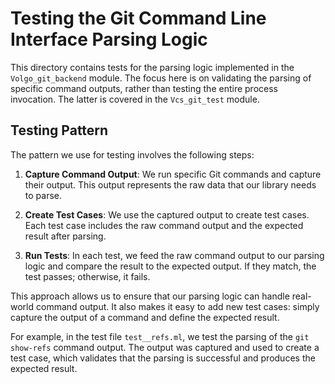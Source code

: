 # Testing the Git Command Line Interface Parsing Logic

This directory contains tests for the parsing logic implemented in the `Volgo_git_backend` module. The focus here is on validating the parsing of specific command outputs, rather than testing the entire process invocation. The latter is covered in the `Vcs_git_test` module.

## Testing Pattern

The pattern we use for testing involves the following steps:

1. **Capture Command Output**: We run specific Git commands and capture their output. This output represents the raw data that our library needs to parse.

2. **Create Test Cases**: We use the captured output to create test cases. Each test case includes the raw command output and the expected result after parsing.

3. **Run Tests**: In each test, we feed the raw command output to our parsing logic and compare the result to the expected output. If they match, the test passes; otherwise, it fails.

This approach allows us to ensure that our parsing logic can handle real-world command output. It also makes it easy to add new test cases: simply capture the output of a command and define the expected result.

For example, in the test file `test__refs.ml`, we test the parsing of the `git show-refs` command output. The output was captured and used to create a test case, which validates that the parsing is successful and produces the expected result.
